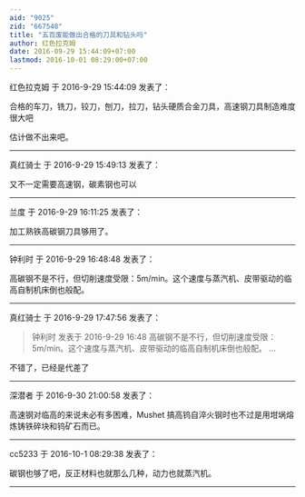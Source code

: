 ```yaml
---
aid: "9025"
zid: "667548"
title: "五百废能做出合格的刀具和钻头吗"
author: 红色拉克姆
date: 2016-09-29 15:44:09+07:00
lastmod: 2016-10-01 08:29:00+07:00
---
```


红色拉克姆 于 2016-9-29 15:44:09 发表了：

合格的车刀，铣刀，铰刀，刨刀，拉刀，钻头硬质合金刀具，高速钢刀具制造难度很大吧

估计做不出来吧。

---

真红骑士 于 2016-9-29 15:49:13 发表了：

又不一定需要高速钢，碳素钢也可以

---

兰度 于 2016-9-29 16:11:25 发表了：

加工熟铁高碳钢刀具够用了。

---

钟利时 于 2016-9-29 16:48:48 发表了：

高碳钢不是不行，但切削速度受限：5m/min。这个速度与蒸汽机、皮带驱动的临高自制机床倒也般配。

---

真红骑士 于 2016-9-29 17:47:56 发表了：

> 钟利时 发表于 2016-9-29 16:48 高碳钢不是不行，但切削速度受限：5m/min。这个速度与蒸汽机、皮带驱动的临高自制机床倒也般配。 ...

不错了，已经是代差了

---

深潜者 于 2016-9-30 21:00:58 发表了：

高速钢对临高的来说未必有多困难，Mushet 搞高钨自淬火钢时也不过是用坩埚熔炼铸铁碎块和钨矿石而已。

---

cc5233 于 2016-10-1 08:29:38 发表了：

碳钢也够了吧，反正材料也就那么几种，动力也就蒸汽机。

---
